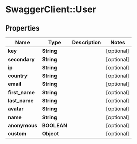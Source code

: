 # SwaggerClient::User

## Properties
Name | Type | Description | Notes
------------ | ------------- | ------------- | -------------
**key** | **String** |  | [optional] 
**secondary** | **String** |  | [optional] 
**ip** | **String** |  | [optional] 
**country** | **String** |  | [optional] 
**email** | **String** |  | [optional] 
**first_name** | **String** |  | [optional] 
**last_name** | **String** |  | [optional] 
**avatar** | **String** |  | [optional] 
**name** | **String** |  | [optional] 
**anonymous** | **BOOLEAN** |  | [optional] 
**custom** | **Object** |  | [optional] 


